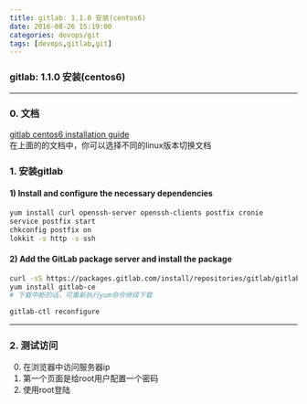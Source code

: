 ```yaml
---
title: gitlab: 1.1.0 安装(centos6)
date: 2016-08-26 15:19:00
categories: devops/git
tags: [devops,gitlab,git]
---
```

### gitlab: 1.1.0 安装(centos6)

---

### 0. 文档
[gitlab centos6 installation guide](https://about.gitlab.com/downloads/#centos6)  
在上面的的文档中，你可以选择不同的linux版本切换文档

### 1. 安装gitlab
#### 1) Install and configure the necessary dependencies
``` bash
yum install curl openssh-server openssh-clients postfix cronie
service postfix start
chkconfig postfix on
lokkit -s http -s ssh
```

#### 2) Add the GitLab package server and install the package
``` bash
curl -sS https://packages.gitlab.com/install/repositories/gitlab/gitlab-ce/script.rpm.sh | sudo bash
yum install gitlab-ce
# 下载中断的话，可重新执行yum命令继续下载

gitlab-ctl reconfigure
```

---

### 2. 测试访问
0. 在浏览器中访问服务器ip
1. 第一个页面是给root用户配置一个密码
2. 使用root登陆
